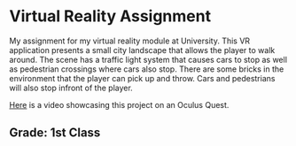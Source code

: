 # Virtual Reality Assignment
My assignment for my virtual reality module at University. This VR application presents a small city landscape that allows the player to walk around. The scene has a traffic light system that causes cars to stop as well as pedestrian crossings where cars also stop. There are some bricks in the environment that the player can pick up and throw. Cars and pedestrians will also stop infront of the player.

[Here](https://youtu.be/e-roQc2S_tc) is a video showcasing this project on an Oculus Quest.

## Grade: 1st Class
